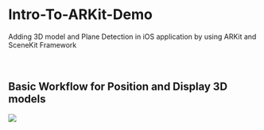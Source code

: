 # Intro-To-ARKit-Demo
Adding 3D model and Plane Detection in iOS application by using ARKit and SceneKit Framework
<br><br><br>

## Basic Workflow for Position and Display 3D models
<img src="https://user-images.githubusercontent.com/59039044/148730404-d6a43623-de8c-485e-a54c-96a967c31abd.png">

